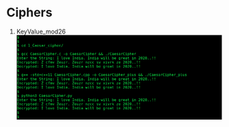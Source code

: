 # Ciphers
1. KeyValue_mod26
![Alt text](1_Caesar_cipher/Demo.png?raw=True "Demo for Caesar cipher")
